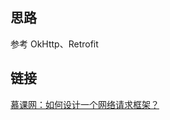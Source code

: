 ## 思路

参考 OkHttp、Retrofit

## 链接

[慕课网：如何设计一个网络请求框架？](https://coding.imooc.com/lesson/317.html#mid=22588)